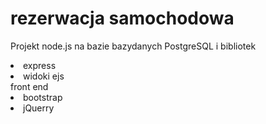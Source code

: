 # rezerwacja samochodowa

Projekt node.js
na bazie bazydanych PostgreSQL
i bibliotek
<li>express</li>
<li>widoki ejs</li>
front end
<li>bootstrap</li>
<li>jQuerry</li>
